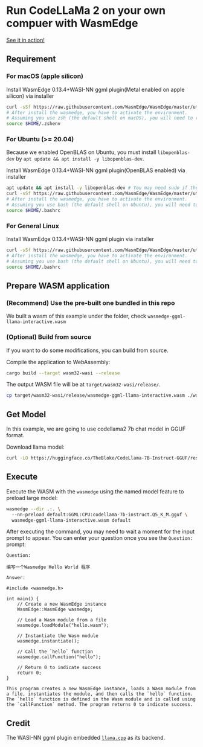 # Run CodeLLaMa 2 on your own compuer with WasmEdge

[See it in action!](https://x.com/juntao/status/1705588244602114303)

## Requirement

### For macOS (apple silicon)

Install WasmEdge 0.13.4+WASI-NN ggml plugin(Metal enabled on apple silicon) via installer

```bash
curl -sSf https://raw.githubusercontent.com/WasmEdge/WasmEdge/master/utils/install.sh | bash -s -- --plugin wasi_nn-ggml
# After install the wasmedge, you have to activate the environment.
# Assuming you use zsh (the default shell on macOS), you will need to run the following command
source $HOME/.zshenv
```

### For Ubuntu (>= 20.04)

Because we enabled OpenBLAS on Ubuntu, you must install `libopenblas-dev` by `apt update && apt install -y libopenblas-dev`.


Install WasmEdge 0.13.4+WASI-NN ggml plugin(OpenBLAS enabled) via installer

```bash
apt update && apt install -y libopenblas-dev # You may need sudo if the user is not root.
curl -sSf https://raw.githubusercontent.com/WasmEdge/WasmEdge/master/utils/install.sh | bash -s -- --plugin wasi_nn-ggml
# After install the wasmedge, you have to activate the environment.
# Assuming you use bash (the default shell on Ubuntu), you will need to run the following command
source $HOME/.bashrc
```

### For General Linux

Install WasmEdge 0.13.4+WASI-NN ggml plugin via installer

```bash
curl -sSf https://raw.githubusercontent.com/WasmEdge/WasmEdge/master/utils/install.sh | bash -s -- --plugin wasi_nn-ggml
# After install the wasmedge, you have to activate the environment.
# Assuming you use bash (the default shell on Ubuntu), you will need to run the following command
source $HOME/.bashrc
```

## Prepare WASM application

### (Recommend) Use the pre-built one bundled in this repo

We built a wasm of this example under the folder, check `wasmedge-ggml-llama-interactive.wasm`

### (Optional) Build from source

If you want to do some modifications, you can build from source.

Compile the application to WebAssembly:

```bash
cargo build --target wasm32-wasi --release
```

The output WASM file will be at `target/wasm32-wasi/release/`.

```bash
cp target/wasm32-wasi/release/wasmedge-ggml-llama-interactive.wasm ./wasmedge-ggml-llama-interactive.wasm
```

## Get Model

In this example, we are going to use codellama2 7b chat model in GGUF format.

Download llama model:

```bash
curl -LO https://huggingface.co/TheBloke/CodeLlama-7B-Instruct-GGUF/resolve/main/codellama-7b-instruct.Q5_K_M.gguf
```

## Execute

Execute the WASM with the `wasmedge` using the named model feature to preload large model:

```bash
wasmedge --dir .:. \              
  --nn-preload default:GGML:CPU:codellama-7b-instruct.Q5_K_M.gguf \
  wasmedge-ggml-llama-interactive.wasm default
```

After executing the command, you may need to wait a moment for the input prompt to appear.
You can enter your question once you see the `Question:` prompt:

```console
Question:

编写一个Wasmedge Hello World 程序

Answer:

#include <wasmedge.h>

int main() {
    // Create a new WasmEdge instance
    WasmEdge::WasmEdge wasmedge;

    // Load a Wasm module from a file
    wasmedge.loadModule("hello.wasm");

    // Instantiate the Wasm module
    wasmedge.instantiate();

    // Call the `hello` function
    wasmedge.callFunction("hello");

    // Return 0 to indicate success
    return 0;
}

This program creates a new WasmEdge instance, loads a Wasm module from a file, instantiates the module, and then calls the `hello` function. The `hello` function is defined in the Wasm module and is called using the `callFunction` method. The program returns 0 to indicate success.
```

## Credit

The WASI-NN ggml plugin embedded [`llama.cpp`](git://github.com/ggerganov/llama.cpp.git@b1217) as its backend.
